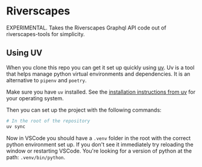 # Riverscapes

EXPERIMENTAL. Takes the Riverscapes Graphql API code out of riverscapes-tools for simplicity. 

## Using UV

When you clone this repo you can get it set up quickly using [uv](https://github.com/astral-sh/uv). Uv is a tool that helps manage python virtual environments and dependencies. It is an alternative to `pipenv` and `poetry`.

Make sure you have `uv` installed. See the [installation instructions from uv](https://github.com/astral-sh/uv?tab=readme-ov-file#installation) for your operating system. 

Then you can set up the project with the following commands:

```bash
# In the root of the repository
uv sync
```

Now in VSCode you should have a `.venv` folder in the root with the correct python environment set up. If you don't see it immediately try reloading the window or restarting VSCode. You're looking for a version of python at the path: `.venv/bin/python`.